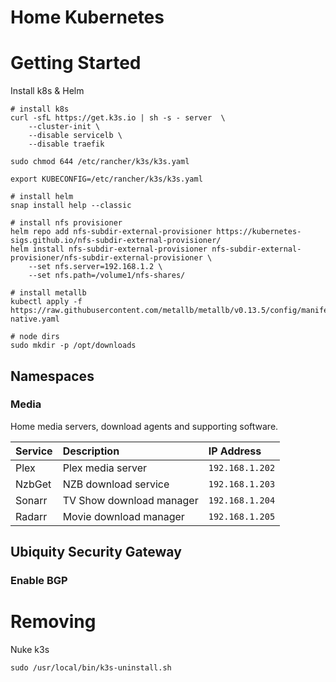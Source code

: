 Home Kubernetes
===============


# Getting Started

Install k8s & Helm

```shell
# install k8s
curl -sfL https://get.k3s.io | sh -s - server  \
    --cluster-init \
    --disable servicelb \
    --disable traefik

sudo chmod 644 /etc/rancher/k3s/k3s.yaml

export KUBECONFIG=/etc/rancher/k3s/k3s.yaml

# install helm
snap install help --classic

# install nfs provisioner
helm repo add nfs-subdir-external-provisioner https://kubernetes-sigs.github.io/nfs-subdir-external-provisioner/
helm install nfs-subdir-external-provisioner nfs-subdir-external-provisioner/nfs-subdir-external-provisioner \
    --set nfs.server=192.168.1.2 \
    --set nfs.path=/volume1/nfs-shares/

# install metallb
kubectl apply -f https://raw.githubusercontent.com/metallb/metallb/v0.13.5/config/manifests/metallb-native.yaml

# node dirs
sudo mkdir -p /opt/downloads
```


## Namespaces
### Media

Home media servers, download agents and supporting software.

| Service              | Description                          | IP Address       |
|:---------------------|:-------------------------------------|:-----------------|
| Plex                 | Plex media server                    | `192.168.1.202`    |
| NzbGet               | NZB download service                 | `192.168.1.203`    |
| Sonarr               | TV Show download manager             | `192.168.1.204`    |
| Radarr               | Movie download manager               | `192.168.1.205`    |



## Ubiquity Security Gateway

### Enable BGP


# Removing

Nuke k3s
```
sudo /usr/local/bin/k3s-uninstall.sh
```
